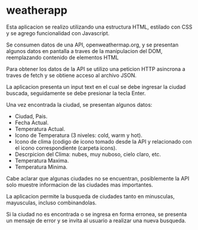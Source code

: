 # weatherapp

Esta aplicacion se realizo utilizando una estructura HTML, estilado con CSS y se agrego funcionalidad con Javascript.

Se consumen datos de una API, openweathermap.org, y se presentan algunos datos en pantalla a traves de la manipulacion del DOM, reemplazando contenido de elementos HTML

Para obtener los datos de la API se utilizo una peticion HTTP asincrona a traves de fetch y se obtiene acceso al archivo JSON.

La aplicacion presenta un input text en el cual se debe ingresar la ciudad buscada, seguidamente se debe presionar la tecla Enter.

Una vez encontrada la ciudad, se presentan algunos datos:

- Ciudad, Pais.
- Fecha Actual.
- Temperatura Actual.
- Icono de Temperatura (3 niveles: cold, warm y hot).
- Icono de clima (codigo de icono tomado desde la API y relacionado con el icono correspondiente (carpeta icons).
- Descrpicion del Clima: nubes, muy nuboso, cielo claro, etc.
- Temperatura Maxima.
- Temperatura Minima.


Cabe aclarar que algunas ciudades no se encuentran, posiblemente la API solo muestre informacion de las ciudades mas importantes.

La aplicacion permite la busqueda de ciudades tanto en minusculas, mayusculas, incluso combinandolas.

Si la ciudad no es encontrada o se ingresa en forma erronea, se presenta un mensaje de error y se invita al usuario a realizar una nueva busqueda.
